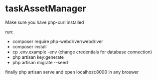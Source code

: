 # taskAssetManager


Make sure you have php-curl installed

run: 
  - composer require php-webdriver/webdriver
  - composer install
  - cp .env.example -env
  (change credentials for database connection)
  - php artisan key:generate
  - php artisan migrate --seed
  
finally php artisan serve and open localhost:8000 in any broswer
